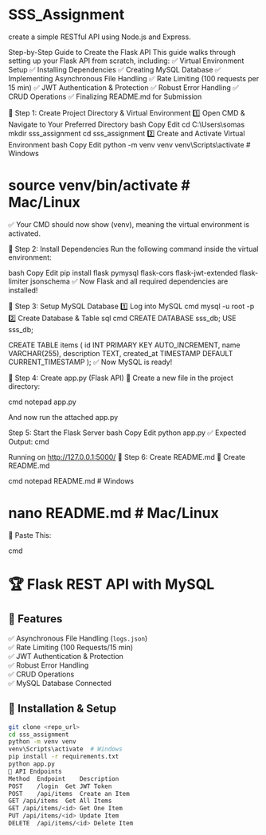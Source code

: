# SSS_Assignment
create a simple RESTful API using Node.js and Express.

Step-by-Step Guide to Create the Flask API
This guide walks through setting up your Flask API from scratch, including: ✅ Virtual Environment Setup
✅ Installing Dependencies
✅ Creating MySQL Database
✅ Implementing Asynchronous File Handling
✅ Rate Limiting (100 requests per 15 min)
✅ JWT Authentication & Protection
✅ Robust Error Handling
✅ CRUD Operations
✅ Finalizing README.md for Submission

📌 Step 1: Create Project Directory & Virtual Environment
1️⃣ Open CMD & Navigate to Your Preferred Directory
bash
Copy
Edit
cd C:\Users\somas
mkdir sss_assignment
cd sss_assignment
2️⃣ Create and Activate Virtual Environment
bash
Copy
Edit
python -m venv venv
venv\Scripts\activate  # Windows
# source venv/bin/activate  # Mac/Linux
✅ Your CMD should now show (venv), meaning the virtual environment is activated.

📌 Step 2: Install Dependencies
Run the following command inside the virtual environment:

bash
Copy
Edit
pip install flask pymysql flask-cors flask-jwt-extended flask-limiter jsonschema
✅ Now Flask and all required dependencies are installed!

📌 Step 3: Setup MySQL Database
1️⃣ Log into MySQL
cmd
mysql -u root -p
2️⃣ Create Database & Table
sql
cmd
CREATE DATABASE sss_db;
USE sss_db;

CREATE TABLE items (
  id INT PRIMARY KEY AUTO_INCREMENT,
  name VARCHAR(255),
  description TEXT,
  created_at TIMESTAMP DEFAULT CURRENT_TIMESTAMP
);
✅ Now MySQL is ready!

📌 Step 4: Create app.py (Flask API)
📜 Create a new file in the project directory:

cmd
notepad app.py

And now run the attached app.py

Step 5: Start the Flask Server
bash
Copy
Edit
python app.py
✅ Expected Output:
cmd

Running on http://127.0.0.1:5000/
📌 Step 6: Create README.md
📜 Create README.md

cmd
notepad README.md  # Windows
# nano README.md  # Mac/Linux
📌 Paste This:

cmd
# 🏆 Flask REST API with MySQL

## 🚀 Features
✅ Asynchronous File Handling (`logs.json`)  
✅ Rate Limiting (100 Requests/15 min)  
✅ JWT Authentication & Protection  
✅ Robust Error Handling  
✅ CRUD Operations  
✅ MySQL Database Connected  

## 📌 Installation & Setup
```bash
git clone <repo_url>
cd sss_assignment
python -m venv venv
venv\Scripts\activate  # Windows
pip install -r requirements.txt
python app.py
📝 API Endpoints
Method	Endpoint	Description
POST	/login	Get JWT Token
POST	/api/items	Create an Item
GET	/api/items	Get All Items
GET	/api/items/<id>	Get One Item
PUT	/api/items/<id>	Update Item
DELETE	/api/items/<id>	Delete Item
